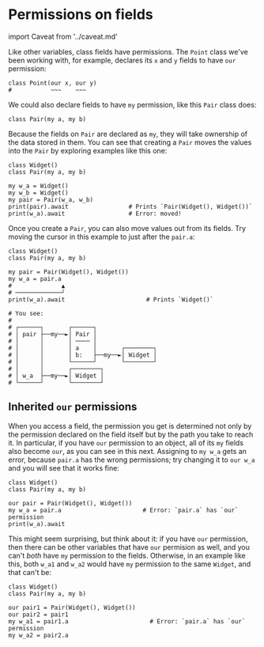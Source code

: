 # Permissions on fields

import Caveat from '../caveat.md'

<Caveat/>

Like other variables, class fields have permissions. The `Point` class we've been working with, for example, declares its `x` and `y` fields to have `our` permission:

```
class Point(our x, our y)
#           ~~~    ~~~
```

We could also declare fields to have `my` permission, like this `Pair` class does:

```
class Pair(my a, my b)
```

Because the fields on `Pair` are declared as `my`, they will take ownership of the data stored in them. You can see that creating a `Pair` moves the values into the `Pair` by exploring examples like this one:

```
class Widget()
class Pair(my a, my b)

my w_a = Widget()
my w_b = Widget()
my pair = Pair(w_a, w_b)
print(pair).await                 # Prints `Pair(Widget(), Widget())`
print(w_a).await                  # Error: moved!
```

Once you create a `Pair`, you can also move values out from its fields. Try moving the cursor in this example to just after the `pair.a`:

```
class Widget()
class Pair(my a, my b)

my pair = Pair(Widget(), Widget())
my w_a = pair.a
#              ▲
# ─────────────┘
print(w_a).await                       # Prints `Widget()`

# You see:
# 
# ┌──────┐       ┌──────┐
# │ pair ├──my──►│ Pair │
# │      │       │ ──── │
# │      │       │ a    │       ┌────────┐
# │      │       │ b:   ├──my──►│ Widget │
# │      │       └──────┘       └────────┘
# │      │       ┌────────┐
# │ w_a  ├──my──►│ Widget │
# └──────┘       └────────┘
```

## Inherited `our` permissions

When you access a field, the permission you get is determined not only by the permission declared on the field itself but by the path you take to reach it. In particular, if you have `our` permission to an object, all of its `my` fields also become `our`, as you can see in this next. Assigning to `my w_a` gets an error, because `pair.a` has the wrong permissions; try changing it to `our w_a` and you will see that it works fine:

```
class Widget()
class Pair(my a, my b)

our pair = Pair(Widget(), Widget())
my w_a = pair.a                       # Error: `pair.a` has `our` permission
print(w_a).await
```

This might seem surprising, but think about it: if you have `our` permission, then there can be other variables that have `our` permision as well, and you can't *both* have `my` permission to the fields. Otherwise, in an example like this, both `w_a1` and `w_a2` would have `my` permission to the same `Widget`, and that can't be:

```
class Widget()
class Pair(my a, my b)

our pair1 = Pair(Widget(), Widget())
our pair2 = pair1
my w_a1 = pair1.a                       # Error: `pair.a` has `our` permission
my w_a2 = pair2.a
```

